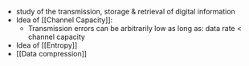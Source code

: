 - study of the transmission, storage & retrieval of digital information
- Idea of [[Channel Capacity]]:
	- Transmission errors can be arbitrarily low as long as:
		data rate < channel capacity
- Idea of [[Entropy]]
- [[Data compression]]